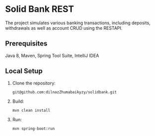 # Solid Bank REST
The project simulates various banking transactions, including deposits, withdrawals as well as account CRUD using the RESTAPI.
## Prerequisites
Java 8, Maven, Spring Tool Suite, IntelliJ IDEA
## Local Setup
1. Clone the repository:
   ```
   git@github.com:dilnazZhumabaikyzy/solidbank.git
   ```
2. Build:
   ```
   mvn clean install
   ```
3. Run:
   ```
   mvn spring-boot:run
   ```
